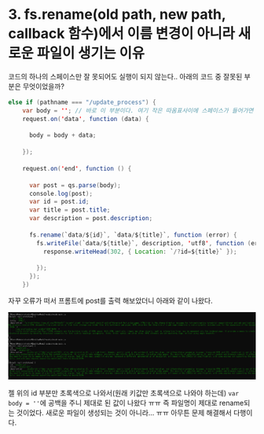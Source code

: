 
# 3. fs.rename(old path, new path, callback 함수)에서 이름 변경이 아니라 새로운 파일이 생기는 이유

코드의 하나의 스페이스만 잘 못되어도 실행이 되지 않는다..  아래의 코드 중 잘못된 부분은 무엇이었을까?


~~~Java Script
else if (pathname === "/update_process") {
    var body = ''; // 바로 이 부분이다. 여기 작은 따옴표사이에 스페이스가 들어가면 안된다. 공백이 없는 작은 따옴표의 연속이어야 한다.
    request.on('data', function (data) {

      body = body + data;

    });

    request.on('end', function () {

      var post = qs.parse(body);
      console.log(post);
      var id = post.id;
      var title = post.title;
      var description = post.description;
  
      fs.rename(`data/${id}`, `data/${title}`, function (error) {
        fs.writeFile(`data/${title}`, description, 'utf8', function (err) {
          response.writeHead(302, { Location: `/?id=${title}` });

        });
      });
    })
  ~~~  
  자꾸 오류가 떠서 프롬트에 post를 출력 해보았더니 아래와 같이 나왔다.
  
  ![에러의 이유](https://github.com/hyebinyu1110/TIL/blob/main/Error/images/nodejs.1.png)
  
  젤 위의 id 부분만 초록색으로 나와서(원래 키값만 초록색으로 나와야 하는데)   `var body = ''`에 공백을 주니 제대로 된 값이 나왔다 ㅠㅠ
  즉 파일명이 제대로 rename되는 것이었다. 새로운 파일이 생성되는 것이 아니라... ㅠㅠ 
  아무튼 문제 해결해서 다행이다.
